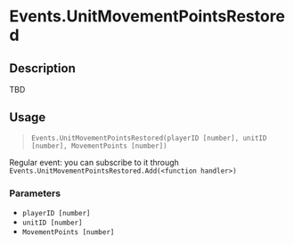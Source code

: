 # Events.UnitMovementPointsRestored
## Description
TBD

## Usage
> `Events.UnitMovementPointsRestored(playerID [number], unitID [number], MovementPoints [number])`

Regular event: you can subscribe to it through `Events.UnitMovementPointsRestored.Add(<function handler>)`

### Parameters
- `playerID [number]`
- `unitID [number]`
- `MovementPoints [number]`